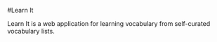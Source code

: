 #Learn It

Learn It is a web application for learning vocabulary from self-curated vocabulary lists. 
